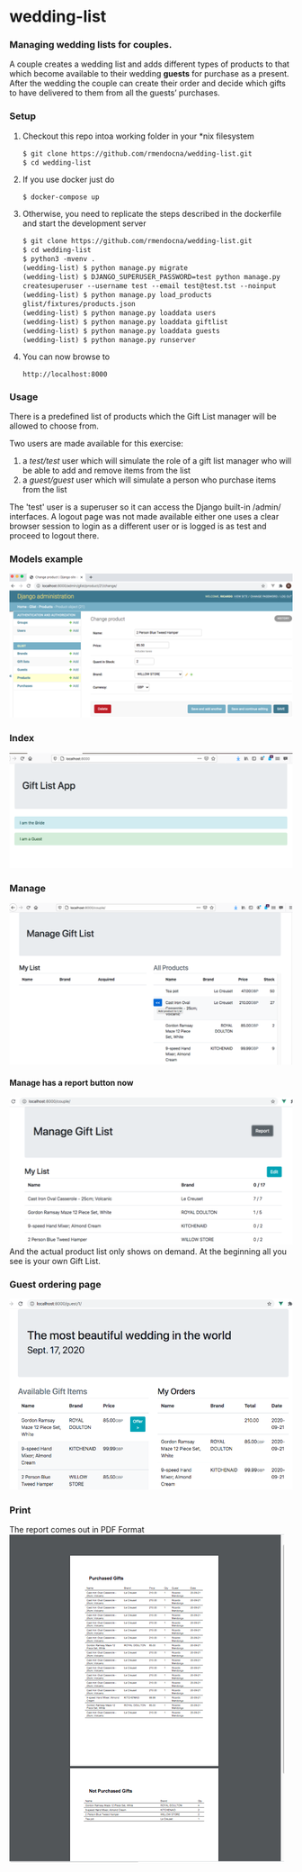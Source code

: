 # wedding-list

### Managing wedding lists for couples. 

A couple creates a wedding list and adds different types of products to that which become available to their wedding **guests** for purchase as a present. After the wedding the couple can create their order and decide which gifts to have delivered to them from all the guests’ purchases.

### Setup
 1. Checkout this repo intoa working folder in your *nix filesystem
 
        $ git clone https://github.com/rmendocna/wedding-list.git
        $ cd wedding-list
    
 2. If you use docker just do

        $ docker-compose up
     
 3. Otherwise, you need to replicate the steps described in the dockerfile and start the development server

        $ git clone https://github.com/rmendocna/wedding-list.git
        $ cd wedding-list
        $ python3 -mvenv .
        (wedding-list) $ python manage.py migrate
        (wedding-list) $ DJANGO_SUPERUSER_PASSWORD=test python manage.py createsuperuser --username test --email test@test.tst --noinput
        (wedding-list) $ python manage.py load_products glist/fixtures/products.json
        (wedding-list) $ python manage.py loaddata users
        (wedding-list) $ python manage.py loaddata giftlist
        (wedding-list) $ python manage.py loaddata guests
        (wedding-list) $ python manage.py runserver 
    
 4. You can now browse to 
        
        http://localhost:8000

### Usage
There is a predefined list of products which the Gift List manager will be allowed to choose from.

Two users are made available for this exercise:

 1. a _test/test_ user which will simulate the role of a gift list manager who will be able to add and remove items from the list
 2. a _guest/guest_ user which will simulate a person who purchase items from the list

The 'test' user is a superuser so it can access the Django built-in /admin/ interfaces. A logout page was not made available either one uses a clear browser session to login as a different user or is logged is as test and proceed to logout there.
  
### Models example
![initial models](screenshots/admin.png)

### Index
![Two roles](screenshots/index.png)

### Manage
![Product list and Gift list side by side](screenshots/manage.png)

#### Manage has a report button now
![print button](screenshots/print_btn.png)
And the actual product list only shows on demand.
At the beginning all you see is your own Gift List.

### Guest ordering page
![Guest ordering page](screenshots/guest.png)

### Print
The report comes out in PDF Format
![report](screenshots/report.png)
